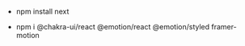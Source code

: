 - npm install next

<!-- - npm i @chakra-ui/icons -->

- npm i @chakra-ui/react @emotion/react @emotion/styled framer-motion